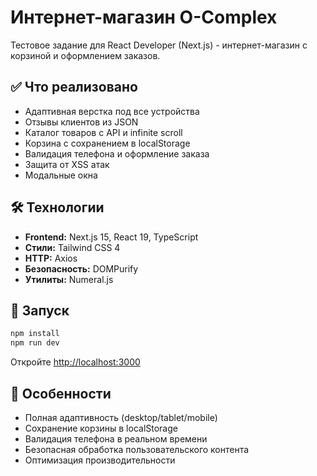 # Интернет-магазин O-Complex

Тестовое задание для React Developer (Next.js) - интернет-магазин с корзиной и оформлением заказов.

## ✅ Что реализовано

- Адаптивная верстка под все устройства
- Отзывы клиентов из JSON
- Каталог товаров с API и infinite scroll
- Корзина с сохранением в localStorage
- Валидация телефона и оформление заказа
- Защита от XSS атак
- Модальные окна

## 🛠 Технологии

- **Frontend:** Next.js 15, React 19, TypeScript
- **Стили:** Tailwind CSS 4
- **HTTP:** Axios
- **Безопасность:** DOMPurify
- **Утилиты:** Numeral.js

## 🚀 Запуск

```bash
npm install
npm run dev
```

Откройте [http://localhost:3000](http://localhost:3000)

## 📱 Особенности

- Полная адаптивность (desktop/tablet/mobile)
- Сохранение корзины в localStorage
- Валидация телефона в реальном времени
- Безопасная обработка пользовательского контента
- Оптимизация производительности
